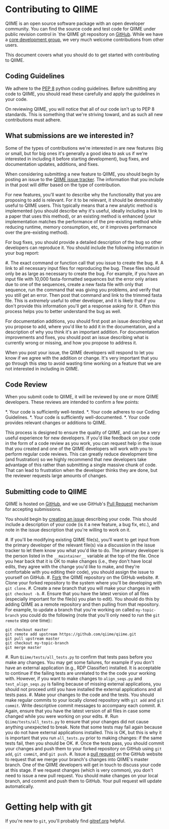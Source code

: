 Contributing to QIIME
=====================

QIIME is an open source software package with an open developer community. You can find the source code and test code for QIIME under public revision control in `the QIIME git repository on [GitHub](https://github.com/qiime/qiime). While we have a [core development group](https://github.com/organizations/qiime/teams/265429), we very much welcome contributions from other users.

This document covers what you should do to get started with contributing to QIIME.

Coding Guidelines
-----------------

We adhere to the [PEP 8](http://www.python.org/dev/peps/pep-0008/) python coding guidelines. Before submitting any code to QIIME, you should read these carefully and apply the guidelines in your code.

On reviewing QIIME, you will notice that all of our code isn't up to PEP 8 standards. This is something that we're striving toward, and as such all new contributions must adhere.

What submissions are we interested in?
--------------------------------------

Some of the types of contributions we're interested in are new features (big or small, but for big ones it's generally a good idea to ask us if we're interested in including it before starting development), bug fixes, and documentation updates, additions, and fixes.

When considering submitting a new feature to QIIME, you should begin by posting an issue to the [QIIME issue tracker](https://github.com/qiime/qiime/issues). The information that you include in that post will differ based on the type of contribution.

For new features, you'll want to describe why the functionality that you are proposing to add is relevant. For it to be relevant, it should be demonstrably useful to QIIME users. This typically means that a new analytic method is implemented (you should describe why it's useful, ideally including a link to a paper that uses this method), or an existing method is enhanced (your implementation matches the performance of the pre-existing method while reducing runtime, memory consumption, etc, or it improves performance over the pre-existing method).

For bug fixes, you should provide a detailed description of the bug so other developers can reproduce it. You should include the following information in your bug report:

 #. The exact command or function call that you issue to create the bug.
 #. A link to all necessary input files for reproducing the bug. These files should only be as large as necessary to create the bug. For example, if you have an input file with 10,000 fasta-formatted sequences but the error only arises due to one of the sequences, create a new fasta file with only that sequence, run the command that was giving you problems, and verify that you still get an error. Then post that command and link to the trimmed fasta file. This is *extremely* useful to other developer, and it is likely that if you don't provide this information you'll get a response asking for it. Often this process helps you to better understand the bug as well.

For documentation additions, you should first post an issue describing what you propose to add, where you'd like to add it in the documentation, and a description of why you think it's an important addition. For documentation improvements and fixes, you should post an issue describing what is currently wrong or missing, and how you propose to address it.

When you post your issue, the QIIME developers will respond to let you know if we agree with the addition or change. It's very important that you go through this step to avoid wasting time working on a feature that we are not interested in including in QIIME.

Code Review
-----------

When you submit code to QIIME, it will be reviewed by one or more QIIME developers. These reviews are intended to confirm a few points:

 *. Your code is sufficiently well-tested.
 *. Your code adheres to our Coding Guidelines.
 *. Your code is sufficiently well-documented.
 *. Your code provides relevant changes or additions to QIIME.

This process is designed to ensure the quality of QIIME, and can be a very useful experience for new developers. If you'd like feedback on your code in the form of a code review as you work, you can request help in the issue that you created and one of the QIIME developers will work with you to perform regular code reviews. This can greatly reduce development time (and frustration) so we highly recommend that new developers take advantage of this rather than submitting a single massive chunk of code. That can lead to frustration when the developer thinks they are done, but the reviewer requests large amounts of changes.

Submitting code to QIIME
------------------------

QIIME is hosted on [GitHub](http://www.github.com), and we use GitHub's [Pull Request](https://help.github.com/articles/using-pull-requests) mechanism for accepting submissions.

You should begin by [creating an issue](https://github.com/qiime/qiime/issues) describing your code. This should include a description of your code (is it a new feature, a bug fix, etc.), and note in the issue description that you're willing to work on it. 

 #. If you'll be modifying existing QIIME file(s), you'll want to get input from the primary developer of the relevant file(s) via a discussion in the issue tracker to let them know you what you'd like to do. The primary developer is the person listed in the ``__maintainer__`` variable at the top of the file. Once you hear back that it is OK to make changes (i.e., they don't have local edits, they agree with the change you'd like to make, and they're comfortable with you editing their code), you should assign the issue to yourself on GitHub.
 #. [Fork](https://help.github.com/articles/fork-a-repo) the QIIME repository on the GitHub website.
 #. Clone your forked repository to the system where you'll be developing with ``git clone``.
 #. Create a new branch that you will make your changes in with ``git checkout -b``.
 #. Ensure that you have the latest version of all files (especially important for the file(s) you plan to edit). You should do this by adding QIIME as a remote repository and then pulling from that repository. For example, to update a branch that you're working on called ``my-topic-branch`` you could do the following (note that you'll only need to run the ``git remote`` step one time)::
	
	git checkout master
	git remote add upstream https://github.com/qiime/qiime.git
	git pull upstream master
	git checkout my-topic-branch
	git merge master

 #. Run ``Qiime/tests/all_tests.py`` to confirm that tests pass before you make any changes. You may get some failures, for example if you don't have an external application (e.g., RDP Classifier) installed. It is acceptable to continue if the failing tests are unrelated to the the code your working with. However, if you want to make changes to ``align_seqs.py`` and ``test_align_seqs.py`` is failing because of missing external applications, you should not proceed until you have installed the external applications and all tests pass.
 #. Make your changes to the code and the tests. You should make regular commits to your locally cloned repository with ``git add`` and ``git commit``. Write descriptive commit messages to accompany each commit.
 #. Again, ensure that you have the latest version of all files in case some changed while you were working on your edits. 
 #. Run ``Qiime/tests/all_tests.py`` to ensure that your changes did not cause anything unexpected to break. Note that some tests may fail again because you do not have external applications installed. This is OK, but this is why it is important that you run ``all_tests.py`` prior to making changes: if the same tests fail, then you should be OK.
 #. Once the tests pass, you should commit your changes and push them to your forked repository on GitHub using ``git add``, ``git commit``, and ``git push``. 
 #. Issue a [pull request](https://help.github.com/articles/using-pull-requests) on the GitHub website to request that we merge your branch's changes into QIIME's master branch. One of the QIIME developers will get in touch to discuss your code at this stage. If we request changes (which is very common), you don't need to issue a new pull request. You should make changes on your local branch, and commit and push them to GitHub. Your pull request will update automatically.

Getting help with git
=====================

If you're new to ``git``, you'll probably find [gitref.org](http://gitref.org/) helpful.
